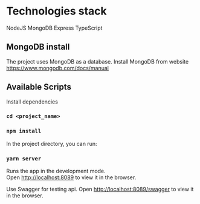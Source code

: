 # Technologies stack

NodeJS
MongoDB
Express
TypeScript

## MongoDB install
The project uses MongoDB as a database. Install MongoDB from website https://www.mongodb.com/docs/manual

## Available Scripts

Install dependencies

### `cd <project_name>`
### `npm install`

In the project directory, you can run:

### `yarn server`

Runs the app in the development mode.\
Open [http://localhost:8089](http://localhost:8089) to view it in the browser.

Use Swagger for testing api.
Open [http://localhost:8089/swagger](http://localhost:8089/swagger) to view it in the browser.